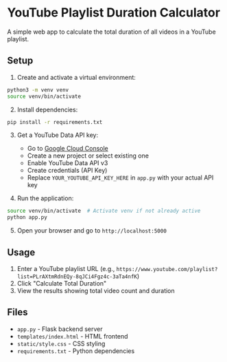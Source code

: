 # YouTube Playlist Duration Calculator

A simple web app to calculate the total duration of all videos in a YouTube playlist.

## Setup

1. Create and activate a virtual environment:
```bash
python3 -m venv venv
source venv/bin/activate
```

2. Install dependencies:
```bash
pip install -r requirements.txt
```

3. Get a YouTube Data API key:
   - Go to [Google Cloud Console](https://console.cloud.google.com/)
   - Create a new project or select existing one
   - Enable YouTube Data API v3
   - Create credentials (API Key)
   - Replace `YOUR_YOUTUBE_API_KEY_HERE` in `app.py` with your actual API key

4. Run the application:
```bash
source venv/bin/activate  # Activate venv if not already active
python app.py
```

5. Open your browser and go to `http://localhost:5000`

## Usage

1. Enter a YouTube playlist URL (e.g., `https://www.youtube.com/playlist?list=PLrAXtmRdnEQy-8qJCi4Fgz4c-3aTa4nfK`)
2. Click "Calculate Total Duration"
3. View the results showing total video count and duration

## Files

- `app.py` - Flask backend server
- `templates/index.html` - HTML frontend
- `static/style.css` - CSS styling
- `requirements.txt` - Python dependencies